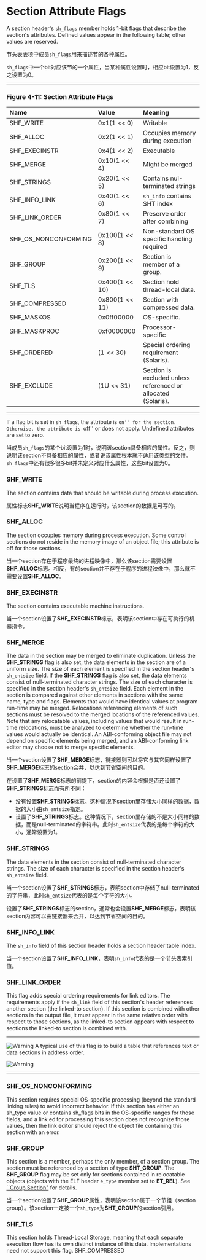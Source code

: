# Section Attribute Flags

A section header's `sh_flags` member holds 1-bit flags that describe the section's attributes. Defined values appear in the following table; other values are reserved.

节头表表项中成员`sh_flags`用来描述节的各种属性。

`sh_flags`中一个bit对应该节的一个属性，当某种属性设置时，相应bit设置为1，反之设置为0。

***

### Figure 4-11: Section Attribute Flags

**Name** | **Value** | **Meaning**
|:-|:-|:-|
SHF_WRITE            |0x1(1 << 0)    |Writable
SHF_ALLOC            |0x2(1 << 1)    |Occupies memory during execution
SHF_EXECINSTR        |0x4(1 << 2)    |Executable
SHF_MERGE            |0x10(1 << 4)    |Might be merged
SHF_STRINGS          |0x20(1 << 5)    |Contains nul-terminated strings
SHF_INFO_LINK        |0x40(1 << 6)    |`sh_info` contains SHT index
SHF_LINK_ORDER       |0x80(1 << 7)    |Preserve order after combining
SHF_OS_NONCONFORMING |0x100(1 << 8)    |Non-standard OS specific handling required
SHF_GROUP            |0x200(1 << 9)    |Section is member of a group.
SHF_TLS              |0x400(1 << 10)   |Section hold thread-local data.
SHF_COMPRESSED       |0x800(1 << 11)   |Section with compressed data.
SHF_MASKOS           |0x0ff00000 |OS-specific.
SHF_MASKPROC         |0xf0000000 |Processor-specific
SHF_ORDERED          |(1 << 30)  |Special ordering requirement (Solaris).
SHF_EXCLUDE          |(1U << 31) |Section is excluded unless referenced or allocated (Solaris).

***

If a flag bit is set in `sh_flag`s, the attribute is ``on'' for the section. Otherwise, the attribute is ``off'' or does not apply. Undefined attributes are set to zero.

当成员`sh_flags`的某个bit设置为1时，说明该section具备相应的属性。反之，则说明该section不具备相应的属性，或者说该属性根本就不适用该类型的文件。`sh_flags`中还有很多很多bit并未定义对应什么属性，这些bit设置为0。

### SHF_WRITE

The section contains data that should be writable during process execution.

属性标志**SHF_WRITE**说明当程序在运行时，该section的数据是可写的。

### SHF_ALLOC

The section occupies memory during process execution. Some control sections do not reside in the memory image of an object file; this attribute is off for those sections.

当一个section存在于程序最终的进程映像中，那么该section需要设置**SHF_ALLOC**标志。相反，有的section并不存在于程序的进程映像中，那么就不需要设置**SHF_ALLOC**。

### SHF_EXECINSTR

The section contains executable machine instructions.

当一个section设置了**SHF_EXECINSTR**标志，表明该section中存在可执行的机器指令。

### SHF_MERGE

The data in the section may be merged to eliminate duplication. Unless the **SHF_STRINGS** flag is also set, the data elements in the section are of a uniform size. The size of each element is specified in the section header's `sh_entsize` field. If the **SHF_STRINGS** flag is also set, the data elements consist of null-terminated character strings. The size of each character is specified in the section header's `sh_entsize` field.
Each element in the section is compared against other elements in sections with the same name, type and flags. Elements that would have identical values at program run-time may be merged. Relocations referencing elements of such sections must be resolved to the merged locations of the referenced values. Note that any relocatable values, including values that would result in run-time relocations, must be analyzed to determine whether the run-time values would actually be identical. An ABI-conforming object file may not depend on specific elements being merged, and an ABI-conforming link editor may choose not to merge specific elements.

当一个section设置了**SHF_MERGE**标志，链接器则可以将它与其它同样设置了**SHF_MERGE**标志的section合并，以达到节省空间的目的。

在设置了**SHF_MERGE**标志的前提下，section的内容会根据是否还设置了**SHF_STRINGS**标志而有所不同：

* 没有设置**SHF_STRINGS**标志。这种情况下section里存储大小同样的数据，数据的大小由`sh_entsize`指定。
* 设置了**SHF_STRINGS**标志。这种情况下，section里存储的不是大小同样的数据，而是null-terminated的字符串。此时`sh_entsize`代表的是每个字符的大小，通常设置为1。

### SHF_STRINGS

The data elements in the section consist of null-terminated character strings. The size of each character is specified in the section header's `sh_entsize` field.

当一个section设置了**SHF_STRINGS**标志，表明section中存储了null-terminated的字符串，此时`sh_entsize`代表的是每个字符的大小。

设置了**SHF_STRINGS**标志的section，通常也会设置**SHF_MERGE**标志，表明该section内容可以由链接器来合并，以达到节省空间的目的。

### SHF_INFO_LINK

The `sh_info` field of this section header holds a section header table index.

当一个section设置了**SHF_INFO_LINK**，表明`sh_info`代表的是一个节头表索引值。

### SHF_LINK_ORDER

This flag adds special ordering requirements for link editors. The requirements apply if the `sh_link` field of this section's header references another section (the linked-to section). If this section is combined with other sections in the output file, it must appear in the same relative order with respect to those sections, as the linked-to section appears with respect to sections the linked-to section is combined with.

***
![Warning](http://www.sco.com/developers/gabi/latest/warning.gif) A typical use of this flag is to build a table that references text or data sections in address order.

![Warning](http://www.sco.com/developers/gabi/latest/warning.gif) 
***

### SHF_OS_NONCONFORMING
This section requires special OS-specific processing (beyond the standard linking rules) to avoid incorrect behavior. If this section has either an sh_type value or contains sh_flags bits in the OS-specific ranges for those fields, and a link editor processing this section does not recognize those values, then the link editor should reject the object file containing this section with an error.

### SHF_GROUP

This section is a member, perhaps the only member, of a section group. The section must be referenced by a section of type **SHT_GROUP**. The **SHF_GROUP** flag may be set only for sections contained in relocatable objects (objects with the ELF header `e_type` member set to **ET_REL**). See [``Group Section"](xxx) for details.

当一个section设置了**SHF_GROUP**属性，表明该section属于一个节组（section group）。该section一定被一个`sh_type`为**SHT_GROUP**的section引用。



### SHF_TLS
This section holds Thread-Local Storage, meaning that each separate execution flow has its own distinct instance of this data. Implementations need not support this flag.
SHF_COMPRESSED

